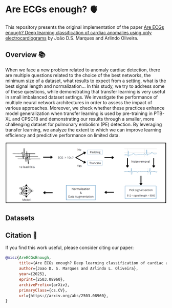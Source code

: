 # Are ECGs enough? 🫀
This repository presents the original implementation of the paper [Are ECGs enough? Deep learning classification of cardiac anomalies using only electrocardiograms](https://doi.org/10.48550/arXiv.2503.08960) by João D.S. Marques and Arlindo Oliveira.

## Overview 📚
When we face a new problem related to anomaly cardiac detection, there are multiple questions related to the choice of the best networks, the minimum size of a dataset, what results to expect from a setting, what is the best signal length and normalization... In this study, we try to address some of these questions, while demonstrating that transfer learning is very useful in small imbalanced dataset settings. We investigate the performance of multiple neural network architectures in order to assess the impact of various approaches. Moreover, we check whether these practices enhance model generalization when transfer learning is used by pre-training in PTB-XL and CPSC18 and demonstrating our results through a smaller, more challenging dataset for pulmonary embolism (PE) detection. By leveraging transfer learning, we analyze the extent to which we can improve learning efficiency and predictive performance on limited data. 

![GitHub Logo](images/pipeline.png)
## Datasets


## Citation 💬
If you find this work useful, please consider citing our paper:

```bibtex
@misc{AreECGsEnough,
      title={Are ECGs enough? Deep learning classification of cardiac anomalies using only electrocardiograms}, 
      author={Joao D. S. Marques and Arlindo L. Oliveira},
      year={2025},
      eprint={2503.08960},
      archivePrefix={arXiv},
      primaryClass={cs.CV},
      url={https://arxiv.org/abs/2503.08960}, 
}
```



